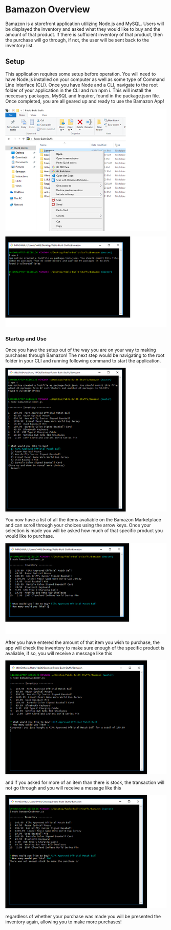 # Bamazon Overview
Bamazon is a storefront application utilizing Node.js and MySQL. Users will be displayed the inventory and asked what they would like to buy and the amount of that product. If there is sufficient inventory of that product, then the purchase will go through, if not, the user will be sent back to the inventory list.

## Setup
This application requires some setup before operation. You will need to have Node.js installed on your computer as well as some type of Command Line Interface (CLI). Once you have Node and a CLI, navigate to the root folder of your application in the CLI and run npm i. This will install the neccesary packages, MySQL and Inquirer, found in the package.json file. Once completed, you are all geared up and ready to use the Bamazon App!

![setup](images/root.png)

![npm](images/npmi.png)

### Startup and Use
Once you have the setup out of the way you are on your way to making purchases through Bamazon! The next step would be navigating to the root folder in your CLI and running following command to start the application.

![startup](images/startup.png)

You now have a list of all the items avaliable on the Bamazon Marketplace and can scroll through your choices using the arrow keys. Once your selection is made you will be asked how much of that specific product you would like to purchase.

![howmuch](images/quantity.png)

After you have entered the amount of that item you wish to purchase, the app will check the inventory to make sure enough of the specific product is avaliable, if so, you will receive a message like this

![success](images/success.png)

and if you asked for more of an item than there is stock, the transaction will not go through and you will receive a message like this

![failure](images/fail.png)

regardless of whether your purchase was made you will be presented the inventory again, allowing you to make more purchases!
